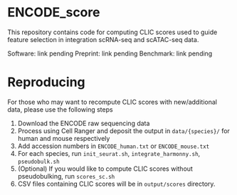 # ENCODE_score
This repository contains code for computing CLIC scores used to guide feature selection in integration scRNA-seq and scATAC-seq data. 

Software: link pending
Preprint: link pending
Benchmark: link pending

# Reproducing
For those who may want to recompute CLIC scores with new/additional data, please use the following steps

1. Download the ENCODE raw sequencing data
2. Process using Cell Ranger and deposit the output in `data/{species}/` for human and mouse respectively
3. Add accession numbers in `ENCODE_human.txt` or `ENCODE_mouse.txt`
4. For each species, run `init_seurat.sh`, `integrate_harmonny.sh`, `pseudobulk.sh`
5. (Optional) If you would like to compute CLIC scores without pseudobulking, run `scores_sc.sh`
6. CSV files containing CLIC scores will be in `output/scores` directory. 
